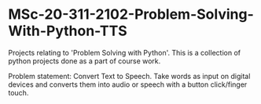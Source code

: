 # MSc-20-311-2102-Problem-Solving-With-Python-TTS
Projects relating to 'Problem Solving with Python'.
This is a collection of python projects done as a part of course work.

Problem statement: Convert Text to Speech. Take words as input on digital devices and converts them into audio or speech with a button click/finger touch.
